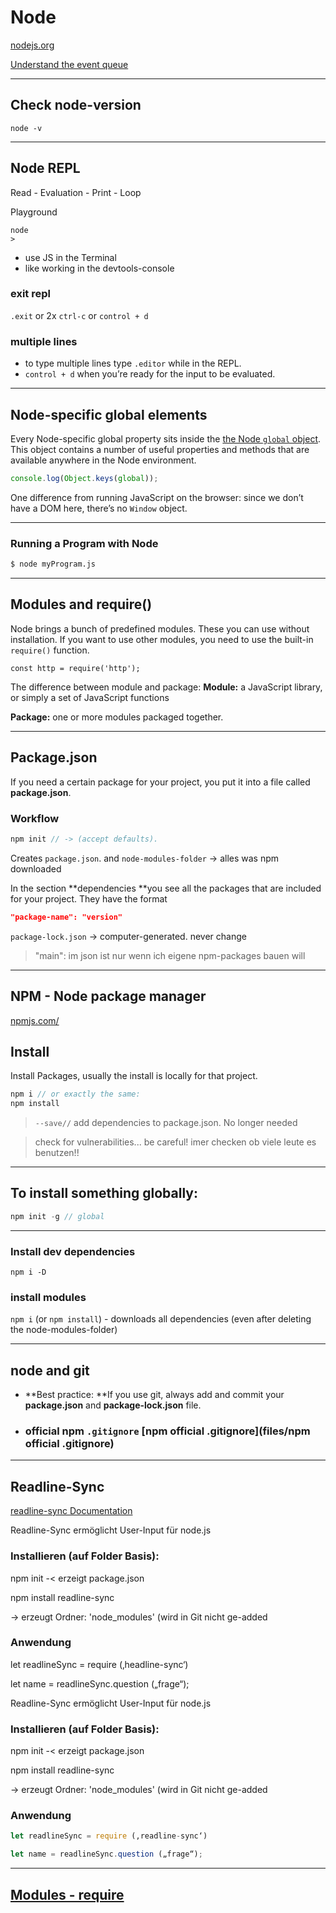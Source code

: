 # Node

[nodejs.org](https://nodejs.org)

[Understand the event queue](https://www.youtube.com/watch?v=8aGhZQkoFbQ)

------

## Check node-version

```
node -v
```

------

## Node REPL

Read - Evaluation - Print - Loop

Playground

```
node
>
```

- use JS in the Terminal
- like working in the devtools-console

### exit repl

`.exit` or 2x  `ctrl-c`  or `control + d` 

### multiple lines

- to type multiple lines  type `.editor` while in the REPL. 
- `control + d`  when you’re ready for the input to be evaluated.

------


## Node-specific global elements 

Every Node-specific global property sits inside the [the Node `global` object](https://nodejs.org/api/globals.html). This object contains a number of useful properties and methods that are available anywhere in the Node environment.

```js
console.log(Object.keys(global));
```

One difference from running JavaScript on the browser:  since we don’t have a DOM here, there’s no `Window` object.

------

### Running a Program with Node

```bash
$ node myProgram.js
```



------

## Modules and require()

Node brings a bunch of predefined modules. These you can use without installation. If you want to use other modules, you need to use the built-in `require()` function.

```
const http = require('http');
```

The difference between module and package:
**Module:** a JavaScript library, or simply a set of JavaScript functions

**Package:** one or more modules packaged together. 

------

## Package.json

If you need a certain package for your project, you put it into a file called **package.json**.



### Workflow

```js
npm init // -> (accept defaults).
```

Creates `package.json`. and `node-modules-folder` -> alles was npm downloaded



In the section **dependencies **you see all the packages that are included for your project. They have the format

```json
"package-name": "version"
```





`package-lock.json` -> computer-generated. never change

> "main": im json ist nur wenn ich eigene npm-packages bauen will

------



## NPM - Node package manager

[npmjs.com/](https://www.npmjs.com/)

## Install

Install Packages, usually the install is locally for that project.

```js
npm i // or exactly the same:
npm install 
```

> `--save//`  add dependencies to package.json. No longer needed

> check for vulnerabilities... be careful! imer checken ob viele leute es benutzen!!



------

## To install something globally:

```js
npm init -g // global
```

------

### Install dev dependencies

```
npm i -D
```



### install modules


`npm i`  (or `npm install`) - downloads all dependencies (even after deleting the node-modules-folder)

------

## node and git

- **Best practice: **If you use git, always add and commit your **package.json** and **package-lock.json** file.

- ### official npm `.gitignore` [npm official .gitignore](files/npm official .gitignore) 

------


## Readline-Sync

[readline-sync Documentation](https://www.npmjs.com/package/readline-sync#basic_options-hideechoback)



Readline-Sync ermöglicht User-Input für node.js

### Installieren (auf Folder Basis):

npm init -< erzeigt package.json

npm install readline-sync

-> erzeugt Ordner: 'node_modules' (wird in Git nicht ge-added

### Anwendung

let readlineSync = require (‚headline-sync‘)

let name = readlineSync.question („frage“);

Readline-Sync ermöglicht User-Input für node.js

### Installieren (auf Folder Basis):

npm init -< erzeigt package.json

npm install readline-sync

-> erzeugt Ordner: 'node_modules' (wird in Git nicht ge-added

### Anwendung

```js
let readlineSync = require (‚readline-sync‘)

let name = readlineSync.question („frage“);
```


------

## [Modules - require](/JS/modules.html#require-node-js)



